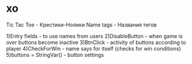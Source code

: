 # xo
Tic Tac Toe - Крестики-Нолики
Name tags - Названия тегов

1)Entry fields - to use names from users
2)DisableButton - when game is over buttons become inactive
3)BtnClick - activity of buttons according to player
4)CheckForWin - name says for itself (checks for win conditions)
5)buttons = StringVar() - button settings
